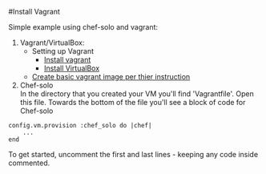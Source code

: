 #Install Vagrant

Simple example using chef-solo and vagrant:

1. Vagrant/VirtualBox:
    - Setting up Vagrant 
		- [Install vagrant](http://www.vagrantup.co/)
		- [Install VirtualBox](https://www.virtualbox.org/wiki/Downloads)
    - [Create basic vagrant image per thier instruction](http://docs.vagrantup.com/v2/getting-started/index.html)
2. Chef-solo<br/>
In the directory that you created your VM you'll find 'Vagrantfile'. Open this file. Towards the bottom of the file you'll see a block of code for Chef-solo
```
config.vm.provision :chef_solo do |chef|
    ...
end
```
To get started, uncomment the first and last lines - keeping any code inside commented.